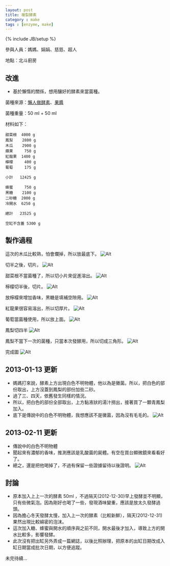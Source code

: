 ```yaml
---
layout: post
title: 複製酵素
category : make
tags : [enzyme, make]
---
```

{% include JB/setup %}

參與人員：媽媽、娟娟、慈慈、超人

地點：北斗廚房

## 改進

* 基於懶惰的關係，想用釀好的酵素來當菌種。

菌種來源：[懶人做酵素](/make/2012/09/01/lazy-way)、[果醬](/make/2012/11/24/jam-first-try)

菌種重量：50 ml + 50 ml

材料如下：

    甜菜根  4000 g
    鳳梨    2800 g
    木瓜    2900 g
    蘋果     750 g
    紅龍果  1400 g
    檸檬     400 g
    葡萄     175 g

    小計   12425 g

    蜂蜜     750 g
    黑糖    2100 g
    二砂糖  2000 g
    冷開水  6250 g

    總計   23525 g

    空缸不含蓋 5300 g

## 製作過程

這次的木瓜比較熟，怕會爛掉，所以放最底下。
![Alt](/img/make/2012-12-29/DSC00127.JPG)

切半之後，切片。
![Alt](/img/make/2012-12-29/DSC00129.JPG)

甜菜根不當菌種了，所以切小片來促進溶出。
![Alt](/img/make/2012-12-29/DSC00135.JPG)

檸檬切半後，切片。
![Alt](/img/make/2012-12-29/DSC00136.JPG)

放檸檬來增加香味，黑糖是填補空隙用。
![Alt](/img/make/2012-12-29/DSC00138.JPG)

紅龍果很容易溶出，所以切厚片。
![Alt](/img/make/2012-12-29/DSC00139.JPG)

葡萄當菌種使用，所以放上面。
![Alt](/img/make/2012-12-29/DSC00140.JPG)

鳳梨切四半
![Alt](/img/make/2012-12-29/DSC00141.JPG)

鳳梨不當下一次的菌種，只當本次發酵用，所以切成三角形。
![Alt](/img/make/2012-12-29/DSC00143.JPG)

完成圖
![Alt](/img/make/2012-12-29/IMG_20121229_122824.jpg)

## 2013-01-13 更新

* 媽媽打來說，酵素上方出現白色不明物體，他以為是黴菌。所以，把白色的部份取出，上方沒蓋到鳳梨的部份加些二砂。
* 過了三、四天，依舊發生同樣的情況。
* 所以，把白色的部份全部取出，上方黏液狀的湯汁撈出，接著買了一顆青鳳梨加入。
* 底下是傳說中的白色不明物體，我想應該不是黴菌，因為沒有毛毛的。
![Alt](/img/make/2012-12-29/IMG_20130125_220436.jpg)

## 2013-02-11 更新

* 傳說中的白色不明物體
* 聞起來有濃郁的香味，推測應該是乳酸菌的屍體。有空在買台顯微鏡來看看好了。
* 總之，還是把他喝掉了，不過有保留一些證據留待以後證明。
![Alt](/img/make/2012-12-29/IMG_20130211_200134.jpg)

## 討論

* 原本加入上上一次的酵素 50ml ，不過隔天(2012-12-30)早上發酵並不明顯，只有些微氣泡。因為剛好也喝了一些，發現酒味變重，應該是放太久發酵過頭。
* 因為擔心冬天發酵太慢，加入上一次的酵素（比較新鮮），隔天(2012-12-31)果然出現比較綿密的泡沫。
* 這次加入糖、蜂蜜與開水的順序與之前不同，開水最後才加入，導致上方的開水比較多，影響發酵。
* 此次沒有把出缸另外弄成一篇網誌，以後比照辦理，把原本的出缸日期改成入缸日期當成批次日期，以方便追蹤。

未完待續...
